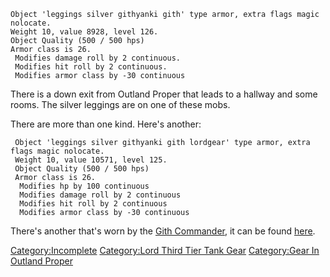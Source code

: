 `Object 'leggings silver githyanki gith' type armor, extra flags magic nolocate.`  
`Weight 10, value 8928, level 126.`  
`Object Quality (500 / 500 hps)`  
`Armor class is 26.`  
` Modifies damage roll by 2 continuous.`  
` Modifies hit roll by 2 continuous.`  
` Modifies armor class by -30 continuous`

  
There is a down exit from Outland Proper that leads to a hallway and
some rooms. The silver leggings are on one of these mobs.

There are more than one kind. Here's another:

     Object 'leggings silver githyanki gith lordgear' type armor, extra flags magic nolocate.
     Weight 10, value 10571, level 125.
     Object Quality (500 / 500 hps)
     Armor class is 26.
      Modifies hp by 100 continuous
      Modifies damage roll by 2 continuous
      Modifies hit roll by 2 continuous
      Modifies armor class by -30 continuous

There's another that's worn by the [Gith
Commander](Gith_Commander "wikilink"), it can be found
[here](Silver_Leggings_(Gith_Commander) "wikilink").

[Category:Incomplete](Category:Incomplete "wikilink") [Category:Lord
Third Tier Tank Gear](Category:Lord_Third_Tier_Tank_Gear "wikilink")
[Category:Gear In Outland
Proper](Category:Gear_In_Outland_Proper "wikilink")
